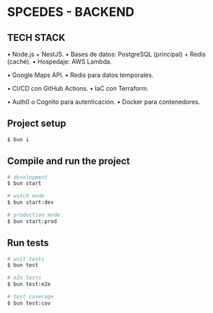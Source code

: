 # SPCEDES - BACKEND

## TECH STACK

• Node.js + NestJS.
• Bases de datos: PostgreSQL (principal) + Redis (caché).
• Hospedaje: AWS Lambda.

• Google Maps API.
• Redis para datos temporales.

• CI/CD con GitHub Actions.
• IaC con Terraform.

• Auth0 o Cognito para autenticación.
• Docker para contenedores.

## Project setup

```bash
$ bun i 
```

## Compile and run the project

```bash
# development
$ bun start

# watch mode
$ bun start:dev

# production mode
$ bun start:prod
```

## Run tests

```bash
# unit tests
$ bun test

# e2e tests
$ bun test:e2e

# test coverage
$ bun test:cov
```
